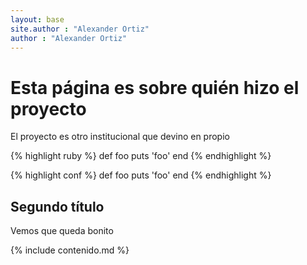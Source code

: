 ```yaml
---
layout: base
site.author : "Alexander Ortiz"
author : "Alexander Ortiz"
---
```


# Esta página es sobre quién hizo el proyecto
El proyecto es otro institucional que devino en propio 

{% highlight ruby %}
def foo
  puts 'foo'
end
{% endhighlight %}

{% highlight conf %}
def foo
  puts 'foo'
end
{% endhighlight %}

## Segundo título
Vemos que queda bonito

{% include contenido.md %}
